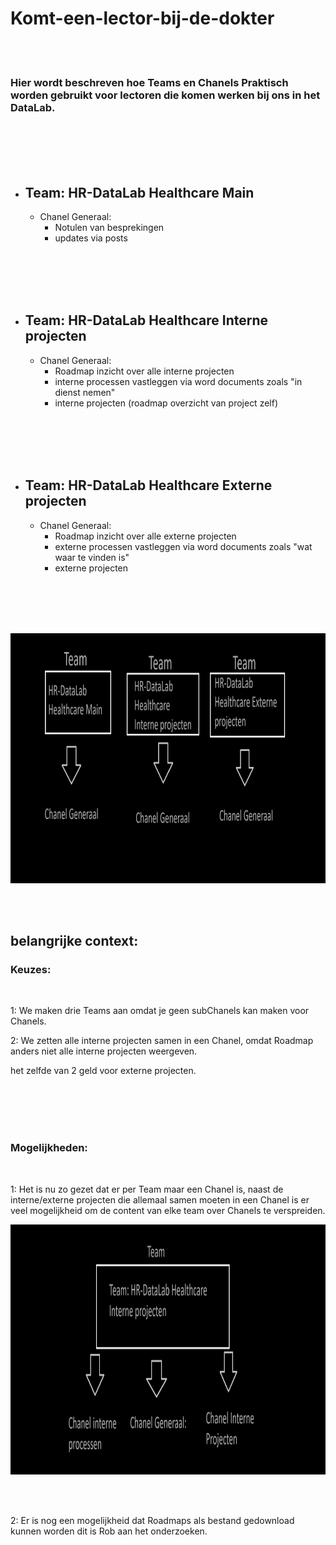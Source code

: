 # Komt-een-lector-bij-de-dokter

<br><br>

### Hier wordt beschreven hoe Teams en Chanels Praktisch worden gebruikt voor lectoren die komen werken bij ons in het DataLab.

<br><br><br><br>









- ## Team: HR-DataLab Healthcare Main
   - Chanel Generaal:
     - Notulen van besprekingen
     - updates via posts


<br><br><br><br>




- ## Team: HR-DataLab Healthcare Interne projecten
  - Chanel Generaal:
     - Roadmap inzicht over alle interne projecten
     - interne processen vastleggen via word documents zoals "in dienst nemen" 
     - interne projecten (roadmap overzicht van project zelf)   
    

   <br><br><br><br>






- ## Team: HR-DataLab Healthcare Externe projecten 
   - Chanel Generaal:
     - Roadmap inzicht over alle externe projecten
     - externe processen vastleggen via word documents zoals "wat waar te vinden is"
     - externe projecten 
       

<br><br><br><br>


<img width="800" height="400" src="images/teams-en-chanels.png" alt="image">



<br><br>

## belangrijke context:

### Keuzes:

<br>

1: We maken drie Teams aan omdat je geen subChanels kan maken voor Chanels.

2: We zetten alle interne projecten samen in een Chanel, omdat Roadmap anders niet alle interne projecten weergeven.

het zelfde van 2 geld voor externe projecten.

<br><br><br><br>







### Mogelijkheden:

<br>

1: Het is nu zo gezet dat er per Team maar een Chanel is, naast de interne/externe projecten die allemaal samen moeten in een Chanel is er veel mogelijkheid om de content van elke team over Chanels te verspreiden.

<img width="800" height="400" src="images/mogelijkheden.png" alt="image">

<br><br>

2: Er is nog een mogelijkheid dat Roadmaps als bestand gedownload kunnen worden dit is Rob aan het onderzoeken.

<br><br><br><br>



